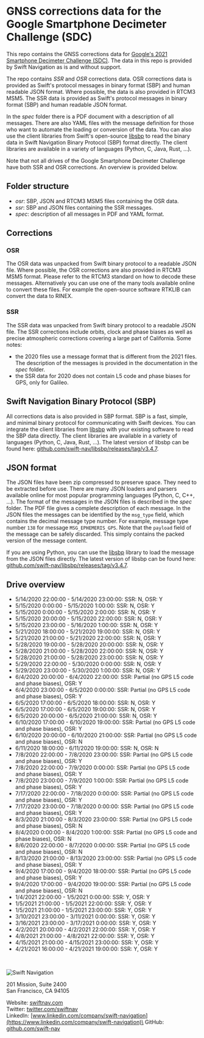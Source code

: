 # GNSS corrections data for the Google Smartphone Decimeter Challenge (SDC)

This repo contains the GNSS corrections data for [Google's 2021 Smartphone Decimeter Challenge (SDC)](https://www.swiftnav.com/google-smartphone-decimeter-challenge). The data in this repo is provided by Swift Navigation as is and without support.

The repo contains _SSR_ and _OSR_ corrections data. OSR corrections data is provided as Swift's protocol messages in binary format (SBP) and human readable JSON format. Where possible, the data is also provided in RTCM3 MSM5. The SSR data is provided as Swift's protocol messages in binary format (SBP) and human readable JSON format.

In the _spec_ folder there is a PDF document with a description of all messages. There are also YAML files with the message definition for those who want to automate the loading or conversion of the data. You can also use the client libraries from Swift's open-source [libsbp](https://github.com/swift-nav/libsbp) to read the binary data in Swift Navigation Binary Protocol (SBP) format directly. The client libraries are available in a variety of languages (Python, C, Java, Rust, ...).

Note that not all drives of the Google Smartphone Decimeter Challenge have both SSR and OSR corrections. An overview is provided below.


## Folder structure
* _osr_: SBP, JSON and RTCM3 MSM5 files containing the OSR data.
* _ssr_: SBP and JSON files containing the SSR messages.
* _spec_: description of all messages in PDF and YAML format.


## Corrections

### OSR
The OSR data was unpacked from Swift binary protocol to a readable JSON file. Where possible, the OSR corrections are also provided in RTCM3 MSM5 format. Please refer to the RTCM3 standard on how to decode these messages. Alternatively you can use one of the many tools available online to convert these files. For example the open-source software RTKLIB can convert the data to RINEX.

### SSR
The SSR data was unpacked from Swift binary protocol to a readable JSON file. The SSR corrections include orbits, clock and phase biases as well as precise atmospheric corrections covering a large part of California. Some notes:
* the 2020 files use a message format that is different from the 2021 files. The description of the messages is provided in the documentation in the _spec_ folder.
* the SSR data for 2020 does not contain L5 code and phase biases for GPS, only for Galileo.


## Swift Navigation Binary Protocol (SBP)
All corrections data is also provided in SBP format. SBP is a fast, simple, and minimal binary protocol for communicating with Swift devices. You can integrate the client libraries from [libsbp](https://github.com/swift-nav/libsbp) with your existing software to read the SBP data directly. The client libraries are available in a variety of languages (Python, C, Java, Rust, ...). The latest version of libsbp can be found here: [github.com/swift-nav/libsbp/releases/tag/v3.4.7](https://github.com/swift-nav/libsbp/releases/tag/v3.4.7).


## JSON format
The JSON files have been zip compressed to preserve space. They need to be extracted before use. There are many JSON loaders and parsers available online for most popular programming languages (Python, C, C++, ...). The format of the messages in the JSON files is described in the _spec_ folder.  The PDF file gives a complete description of each message. In the JSON files the messages can be identified by the `msg_type` field, which contains the decimal message type number. For example, message type number `138` for message `MSG_EPHEMERIS_GPS`. Note that the `payload` field of the message can be safely discarded. This simply contains the packed version of the message content.

If you are using Python, you can use the [libsbp](https://github.com/swift-nav/libsbp) library to load the message from the JSON files directly. The latest version of libsbp can be found here: [github.com/swift-nav/libsbp/releases/tag/v3.4.7](https://github.com/swift-nav/libsbp/releases/tag/v3.4.7).


## Drive overview
* 5/14/2020 22:00:00 - 5/14/2020 23:00:00: SSR: N, OSR: Y
* 5/15/2020 0:00:00 - 5/15/2020 1:00:00: SSR: N, OSR: Y
* 5/15/2020 0:00:00 - 5/15/2020 2:00:00: SSR: N, OSR: Y
* 5/15/2020 20:00:00 - 5/15/2020 22:00:00: SSR: N, OSR: Y
* 5/15/2020 23:00:00 - 5/16/2020 1:00:00: SSR: N, OSR: Y
* 5/21/2020 18:00:00 - 5/21/2020 19:00:00: SSR: N, OSR: Y
* 5/21/2020 21:00:00 - 5/21/2020 22:00:00: SSR: N, OSR: Y
* 5/28/2020 19:00:00 - 5/28/2020 20:00:00: SSR: N, OSR: Y
* 5/28/2020 21:00:00 - 5/28/2020 22:00:00: SSR: N, OSR: Y
* 5/28/2020 21:00:00 - 5/28/2020 23:00:00: SSR: N, OSR: Y
* 5/29/2020 22:00:00 - 5/30/2020 0:00:00: SSR: N, OSR: Y
* 5/29/2020 23:00:00 - 5/30/2020 1:00:00: SSR: N, OSR: Y
* 6/4/2020 20:00:00 - 6/4/2020 22:00:00: SSR: Partial (no GPS L5 code and phase biases), OSR: Y
* 6/4/2020 23:00:00 - 6/5/2020 0:00:00: SSR: Partial (no GPS L5 code and phase biases), OSR: Y
* 6/5/2020 17:00:00 - 6/5/2020 18:00:00: SSR: N, OSR: Y
* 6/5/2020 17:00:00 - 6/5/2020 19:00:00: SSR: N, OSR: Y
* 6/5/2020 20:00:00 - 6/5/2020 21:00:00: SSR: N, OSR: Y
* 6/10/2020 17:00:00 - 6/10/2020 19:00:00: SSR: Partial (no GPS L5 code and phase biases), OSR: Y
* 6/10/2020 20:00:00 - 6/10/2020 21:00:00: SSR: Partial (no GPS L5 code and phase biases), OSR: N
* 6/11/2020 18:00:00 - 6/11/2020 19:00:00: SSR: N, OSR: N
* 7/8/2020 22:00:00 - 7/8/2020 23:00:00: SSR: Partial (no GPS L5 code and phase biases), OSR: Y
* 7/8/2020 22:00:00 - 7/9/2020 0:00:00: SSR: Partial (no GPS L5 code and phase biases), OSR: Y
* 7/8/2020 23:00:00 - 7/9/2020 1:00:00: SSR: Partial (no GPS L5 code and phase biases), OSR: Y
* 7/17/2020 22:00:00 - 7/18/2020 0:00:00: SSR: Partial (no GPS L5 code and phase biases), OSR: Y
* 7/17/2020 23:00:00 - 7/18/2020 0:00:00: SSR: Partial (no GPS L5 code and phase biases), OSR: Y
* 8/3/2020 21:00:00 - 8/3/2020 23:00:00: SSR: Partial (no GPS L5 code and phase biases), OSR: N
* 8/4/2020 0:00:00 - 8/4/2020 1:00:00: SSR: Partial (no GPS L5 code and phase biases), OSR: N
* 8/6/2020 22:00:00 - 8/7/2020 0:00:00: SSR: Partial (no GPS L5 code and phase biases), OSR: N
* 8/13/2020 21:00:00 - 8/13/2020 23:00:00: SSR: Partial (no GPS L5 code and phase biases), OSR: Y
* 9/4/2020 17:00:00 - 9/4/2020 18:00:00: SSR: Partial (no GPS L5 code and phase biases), OSR: Y
* 9/4/2020 17:00:00 - 9/4/2020 19:00:00: SSR: Partial (no GPS L5 code and phase biases), OSR: N
* 1/4/2021 22:00:00 - 1/5/2021 0:00:00: SSR: Y, OSR: Y
* 1/5/2021 21:00:00 - 1/5/2021 22:00:00: SSR: Y, OSR: Y
* 1/5/2021 21:00:00 - 1/5/2021 23:00:00: SSR: Y, OSR: Y
* 3/10/2021 23:00:00 - 3/11/2021 0:00:00: SSR: Y, OSR: Y
* 3/16/2021 23:00:00 - 3/17/2021 0:00:00: SSR: Y, OSR: Y
* 4/2/2021 20:00:00 - 4/2/2021 22:00:00: SSR: Y, OSR: Y
* 4/8/2021 21:00:00 - 4/8/2021 22:00:00: SSR: Y, OSR: Y
* 4/15/2021 21:00:00 - 4/15/2021 23:00:00: SSR: Y, OSR: Y
* 4/21/2021 16:00:00 - 4/21/2021 19:00:00: SSR: Y, OSR: Y


&nbsp;
&nbsp;


![Swift Navigation](https://avatars.githubusercontent.com/u/1069835?s=200&v=4)

201 Mission, Suite 2400\
San Francisco, CA 94105

Website: [swiftnav.com](https://www.swiftnav.com/)\
Twitter: [twitter.com/swiftnav](https://twitter.com/swiftnav)\
LinkedIn: [www.linkedin.com/company/swift-navigation](https://www.linkedin.com/company/swift-navigation)\
GitHub: [github.com/swift-nav](https://github.com/swift-nav)
